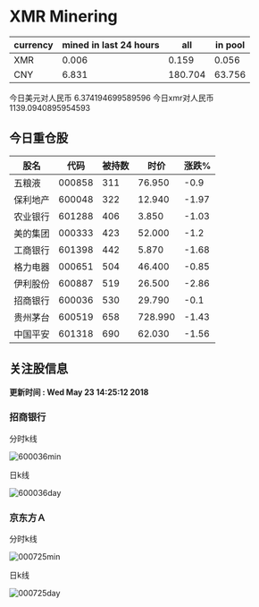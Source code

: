 # XMR Minering

|currency|mined in last 24 hours|all|in pool|
|---|---|---|---|
|XMR|0.006|0.159|0.056|
|CNY|6.831|180.704|63.756|

今日美元对人民币 6.374194699589596	今日xmr对人民币1139.0940895954593


## 今日重仓股 

|股名|代码|被持数|时价|涨跌%|
|---|---|---|---|---|
|五粮液|000858|311|76.950|-0.9|
|保利地产|600048|322|12.940|-1.97|
|农业银行|601288|406|3.850|-1.03|
|美的集团|000333|423|52.000|-1.2|
|工商银行|601398|442|5.870|-1.68|
|格力电器|000651|504|46.400|-0.85|
|伊利股份|600887|519|26.500|-2.86|
|招商银行|600036|530|29.790|-0.1|
|贵州茅台|600519|658|728.990|-1.43|
|中国平安|601318|690|62.030|-1.56|

## 关注股信息
**更新时间 : Wed May 23 14:25:12 2018**
### 招商银行 
分时k线

![600036min](http://image.sinajs.cn/newchart/min/n/sh600036.gif)

日k线

![600036day](http://image.sinajs.cn/newchart/daily/n/sh600036.gif)

### 京东方Ａ 
分时k线

![000725min](http://image.sinajs.cn/newchart/min/n/sz000725.gif)

日k线

![000725day](http://image.sinajs.cn/newchart/daily/n/sz000725.gif)
